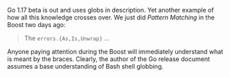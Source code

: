 Go 1.17 beta is out and uses globs in description. Yet another example
of how all this knowledge crosses over. We just did *Pattern Matching*
in the Boost two days ago:

> The `errors.{As,Is,Unwrap}` ...

Anyone paying attention during the Boost will immediately understand
what is meant by the braces. Clearly, the author of the Go release
document assumes a base understanding of Bash shell globbing.
